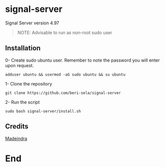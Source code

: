 # signal-server

Signal Server version 4.97

>NOTE: Advisable to run as non-root sudo user

## Installation
0- Create sudo ubuntu user. Remember to note the password you will enter upon request.
```shell
adduser ubuntu && usermod -aG sudo ubuntu && su ubuntu
```

1- Clone the repository 

```shell 
git clone https://github.com/beri-sela/signal-server
```

2- Run the script 
```shell
sudo bash signal-server/install.sh
```

## Credits
[Madeindra](https://github.com/madeindra/signal-setup-guide/tree/master/signal-server-4.xx)

# End
